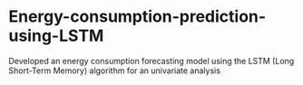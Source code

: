 # Energy-consumption-prediction-using-LSTM
Developed an energy consumption forecasting model using the LSTM (Long Short-Term Memory) algorithm for an univariate analysis
